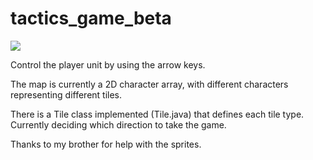 # tactics_game_beta

<img src = http://i.imgur.com/A36ZA8b.png>

Control the player unit by using the arrow keys.

The map is currently a 2D character array, with different characters representing different tiles.

There is a Tile class implemented (Tile.java) that defines each tile type. Currently deciding which direction to take the game.

Thanks to my brother for help with the sprites.
